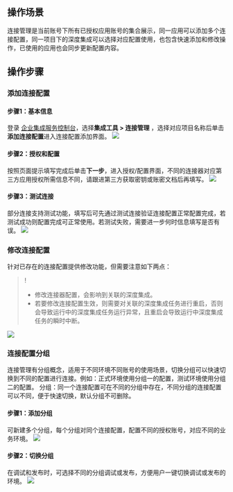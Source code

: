 
## 操作场景
连接管理是当前账号下所有已授权应用账号的集合展示，同一应用可以添加多个连接配置，同一项目下的深度集成可以选择对应配置使用，也包含快速添加和修改操作，已使用的应用也会同步更新配置内容。

## 操作步骤

### 添加连接配置
#### 步骤1：基本信息
登录 [企业集成服务控制台](https://console.cloud.tencent.com/eis)，选择**集成工具 > 连接管理** ，选择对应项目名称后单击**添加连接配置**进入连接配置添加界面。
![](https://qcloudimg.tencent-cloud.cn/raw/fa0e3b4ffcded377b58ba200aac7852b.png)

#### 步骤2：授权和配置
按照页面提示填写完成后单击**下一步**，进入授权/配置界面，不同的连接器对应第三方应用授权所需信息不同，请跟进第三方获取密钥或账密文档后再填写。
![](https://qcloudimg.tencent-cloud.cn/raw/59e885780215adfce8fd6d040b4f7264.png)

#### 步骤3：测试连接
部分连接支持测试功能，填写后可先通过测试连接验证连接配置正常配置完成，若测试成功则配置完成可正常使用。若测试失败，需要进一步何时信息填写是否有误。
![](https://qcloudimg.tencent-cloud.cn/raw/cdfc874b168702bdf5cd572e595babd3.png)

### 修改连接配置
针对已存在的连接配置提供修改功能，但需要注意如下两点：
>!
>- 修改连接器配置，会影响到关联的深度集成。
>- 若要修改连接配置生效，则需要对关联的深度集成任务进行重启，否则会导致运行中的深度集成任务运行异常，且重启会导致运行中深度集成任务的瞬时中断。
>
![](https://qcloudimg.tencent-cloud.cn/raw/08a0f25723a8d644f296575c09b69e1d.png)


### 连接配置分组
连接管理有分组概念，适用于不同环境不同账号的使用场景，切换分组可以快速切换到不同的配置进行连接。例如：正式环境使用分组一的配置，测试环境使用分组二的配置。
分组：同一个连接配置可在不同的分组中存在，不同分组的连接配置可以不同，便于快速切换，默认分组不可删除。  

#### 步骤1：添加分组
可新建多个分组，每个分组对同个连接配置，配置不同的授权账号，对应不同的业务环境。
![](https://qcloudimg.tencent-cloud.cn/raw/e49cc63a5f3a3b34df342faf1148acfd.png)

#### 步骤2：切换分组
在调试和发布时，可选择不同的分组调试或发布，方便用户一键切换调试或发布的环境。
![](https://qcloudimg.tencent-cloud.cn/raw/5903fd4c9d6c9bc4d5590bb0fc52c601.png)
